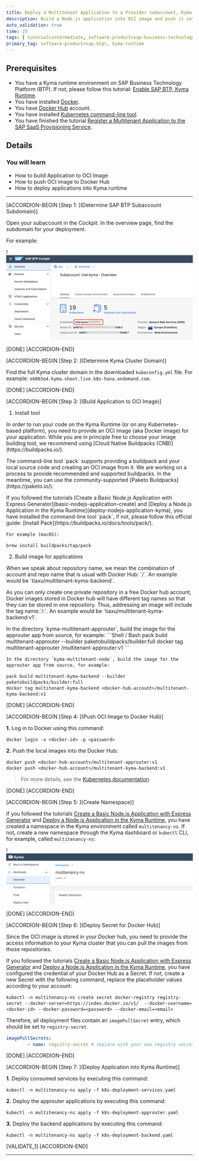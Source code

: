 ```yaml
---
title: Deploy a Multitenant Application to a Provider subaccount, Kyma Runtime
description: Build a Node.js application into OCI image and push it into Docker registry. Based on that, deploy the application into the Kyma runtime.
auto_validation: true
time: 25
tags: [ tutorial>intermediate, software-product>sap-business-technology-platform]
primary_tag: software-product>sap-btp\, kyma-runtime
---
```


## Prerequisites
- You have a Kyma runtime environment on SAP Business Technology Platform (BTP). If not, please follow this tutorial: [Enable SAP BTP, Kyma Runtime](cp-kyma-getting-started).
- You have installed [Docker](https://docs.docker.com/get-started/#download-and-install-docker).
- You have [Docker Hub](https://hub.docker.com/) account.
- You have installed [Kubernetes command-line tool](https://kubernetes.io/docs/tasks/tools/#kubectl).
- You have finished the tutorial [Register a Multitenant Application to the SAP SaaS Provisioning Service](register-multitenant-app-saas-provisioning-service).



## Details
### You will learn
- How to build Application to OCI Image
- How to push OCI image to Docker Hub
- How to deploy applications into Kyma runtime


---

[ACCORDION-BEGIN [Step 1: ](Determine SAP BTP Subaccount Subdomain)]

Open your subaccount in the Cockpit. In the overview page, find the subdomain for your deployment.

For example:

!![image-20211214133316133](image-20211214133316133.png)

[DONE]
[ACCORDION-END]

[ACCORDION-BEGIN [Step 2: ](Determine Kyma Cluster Domain)]

Find the full Kyma cluster domain in the downloaded `kubeconfig.yml` file. For example: `e6803e4.kyma.shoot.live.k8s-hana.ondemand.com`.



[DONE]
[ACCORDION-END]


[ACCORDION-BEGIN [Step 3: ](Build Application to OCI Image)]

1. Install tool
<p> </p>
    In order to run your code on the Kyma Runtime (or on any Kubernetes-based platform), you need to provide an OCI image (aka Docker image) for your application. While you are in principle free to choose your image building tool, we recommend using [Cloud Native Buildpacks (CNB)](https://buildpacks.io/).  
<p> </p>
    The command-line tool `pack` supports providing a buildpack and your local source code and creating an OCI image from it. We are working on a process to provide recommended and supported buildpacks. In the meantime, you can use the community-supported [Paketo Buildpacks](https://paketo.io/).
<p> </p>
    If you followed the tutorials [Create a Basic Node.js Application with Express Generator](basic-nodejs-application-create) and [Deploy a Node.js Application in the Kyma Runtime](deploy-nodejs-application-kyma), you have installed the command-line tool `pack`, if not, please follow this official guide: [Install Pack](https://buildpacks.io/docs/tools/pack/).

    For example (macOS):  
```Shell / Bash
brew install buildpacks/tap/pack
```

2. Build image for applications
<p> </p>
    When we speak about repository name, we mean the combination of account and repo name that is usual with Docker Hub: `<docker-hub-account>/<repo-name>`. An example would be `tiaxu/multitenant-kyma-backend`.
<p> </p>
    As you can only create one private repository in a free Docker hub account, Docker images stored in Docker hub will have different tag names so that they can be stored in one repository. Thus, addressing an image will include the tag name:`<docker-hub-account>/<repo-name>:<tag-name>`. An example would be `tiaxu/multitenant-kyma-backend:v1`.
<p> </p>
    In the directory `kyma-multitenant-approuter`, build the image for the approuter app from source, for example:
```Shell / Bash
pack build multitenant-approuter --builder paketobuildpacks/builder:full
docker tag multitenant-approuter <docker-hub-account>/multitenant-approuter:v1
```

    In the directory `kyma-multitenant-node`, build the image for the approuter app from source, for example:
```Shell / Bash
pack build multitenant-kyma-backend --builder paketobuildpacks/builder:full
docker tag multitenant-kyma-backend <docker-hub-account>/multitenant-kyma-backend:v1
```



[DONE]
[ACCORDION-END]

[ACCORDION-BEGIN [Step 4: ](Push OCI Image to Docker Hub)]

**1.** Log in to Docker using this command:

```Shell / Bash
docker login -u <docker-id> -p <password>
```

**2.** Push the local images into the Docker Hub:

```Shell / Bash
docker push <docker-hub-account>/multitenant-approuter:v1
docker push <docker-hub-account>/multitenant-kyma-backend:v1
```

>  For more details, see the [Kubernetes documentation](https://kubernetes.io/docs/tasks/configure-pod-container/pull-image-private-registry/).




[DONE]
[ACCORDION-END]

[ACCORDION-BEGIN [Step 5: ](Create Namespace)]

If you followed the tutorials [Create a Basic Node.js Application with Express Generator](basic-nodejs-application-create) and [Deploy a Node.js Application in the Kyma Runtime](deploy-nodejs-application-kyma), you have created a namespace in the Kyma environment called `multitenancy-ns`. If not, create a new namespace through the Kyma dashboard or `kubectl` CLI, for example, called `multitenancy-ns`:

!![image-20220214150615225](image-20220214150615225.png)




[DONE]
[ACCORDION-END]

[ACCORDION-BEGIN [Step 6: ](Deploy Secret for Docker Hub)]

Since the OCI image is stored in your Docker hub, you need to provide the access information to your Kyma cluster that you can pull the images from those repositories.

If you followed the tutorials [Create a Basic Node.js Application with Express Generator](basic-nodejs-application-create) and [Deploy a Node.js Application in the Kyma Runtime](deploy-nodejs-application-kyma), you have configured the credential of your Docker Hub as a Secret. If not, create a new Secret with the following command, replace the placeholder values according to your account:

```Shell / Bash
kubectl -n multitenancy-ns create secret docker-registry registry-secret --docker-server=https://index.docker.io/v1/  --docker-username=<docker-id> --docker-password=<password> --docker-email=<email>
```


Therefore, all deployment files contain an `imagePullSecret` entry, which should be set to `registry-secret`.

```YAML
imagePullSecrets:
        - name: registry-secret # replace with your own registry secret
```




[DONE]
[ACCORDION-END]

[ACCORDION-BEGIN [Step 7: ](Deploy Application into Kyma Runtime)]

**1.** Deploy consumed services by executing this command:

```Shell / Bash
kubectl -n multitenancy-ns apply -f k8s-deployment-services.yaml
```

**2.** Deploy the approuter applications by executing this command:

```Shell / Bash
kubectl -n multitenancy-ns apply -f k8s-deployment-approuter.yaml
```

**3.** Deploy the backend applications by executing this command:

```Shell / Bash
kubectl -n multitenancy-ns apply -f k8s-deployment-backend.yaml
```





[VALIDATE_1]
[ACCORDION-END]


---

